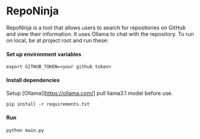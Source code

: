 # RepoNinja

RepoNinja is a tool that allows users to search for repositories on GitHub and view their information. It uses Ollama to chat with the repository.
To run on local, be at project root and run these:

#### Set up environment variables
```
export GITHUB_TOKEN=<your github token>
```

#### Install dependencies
Setup [Ollama][https://ollama.com/] pull llama3.1 model before use.

```
pip install -r requirements.txt
```

#### Run
```
python main.py
```
